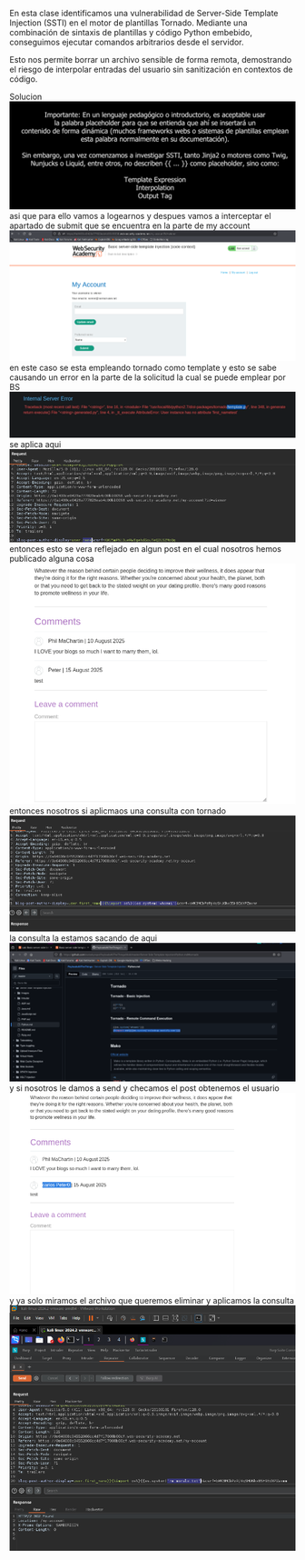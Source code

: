 En esta clase identificamos una vulnerabilidad de Server-Side Template Injection (SSTI) en el motor de plantillas Tornado. Mediante una combinación de sintaxis de plantillas y código Python embebido, conseguimos ejecutar comandos arbitrarios desde el servidor.

Esto nos permite borrar un archivo sensible de forma remota, demostrando el riesgo de interpolar entradas del usuario sin sanitización en contextos de código.

Solucion
![Pasted_image_20250814191402.png](/Imagenes/Pasted_image_20250814191402.png)
asi que para ello vamos a logearnos y despues vamos a interceptar el apartado de submit que se encuentra en la parte de my account
![Pasted_image_20250814191145.png](/Imagenes/Pasted_image_20250814191145.png)
en este caso se esta empleando tornado como template y esto se sabe causando un error en la parte de la solicitud la cual se puede emplear por BS
![Pasted_image_20250814192017.png](/Imagenes/Pasted_image_20250814192017.png)
se aplica aqui
![Pasted_image_20250814192912.png](/Imagenes/Pasted_image_20250814192912.png)
entonces esto se vera reflejado en algun post en el cual nosotros hemos publicado alguna cosa
![Pasted_image_20250814193053.png](/Imagenes/Pasted_image_20250814193053.png)
entonces nosotros si aplicmaos una consulta con tornado
![Pasted_image_20250814193440.png](/Imagenes/Pasted_image_20250814193440.png)
la consulta la estamos sacando de aqui
![Pasted_image_20250814193507.png](/Imagenes/Pasted_image_20250814193507.png)
y si nosotros le damos a send y checamos el post obtenemos el usuario
![Pasted_image_20250814193551.png](/Imagenes/Pasted_image_20250814193551.png)
y ya solo miramos el archivo que queremos eliminar y aplicamos la consulta
![Pasted_image_20250814193811.png](/Imagenes/Pasted_image_20250814193811.png)
